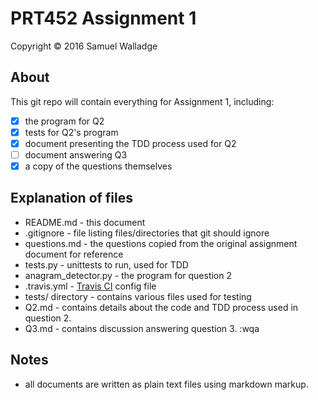 
# PRT452 Assignment 1

Copyright © 2016 Samuel Walladge

## About

This git repo will contain everything for Assignment 1, including:

- [x] the program for Q2
- [x] tests for Q2's program
- [x] document presenting the TDD process used for Q2
- [ ] document answering Q3
- [x] a copy of the questions themselves

## Explanation of files

- README.md - this document
- .gitignore - file listing files/directories that git should ignore
- questions.md - the questions copied from the original assignment document for reference
- tests.py - unittests to run, used for TDD
- anagram_detector.py - the program for question 2
- .travis.yml - [Travis CI](https://travis-ci.org) config file
- tests/ directory - contains various files used for testing
- Q2.md - contains details about the code and TDD process used in question 2.
- Q3.md - contains discussion answering question 3.
:wqa


## Notes

- all documents are written as plain text files using markdown markup.

